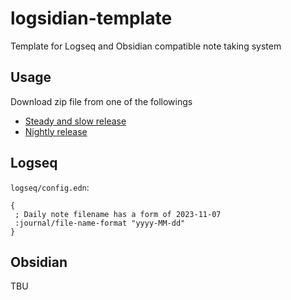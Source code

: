 # logsidian-template
Template for Logseq and Obsidian compatible note taking system

## Usage

Download zip file from one of the followings

- [Steady and slow release](https://github.com/somidad/logsidian-template/releases/latest)
- [Nightly release](https://github.com/somidad/logsidian-template/archive/refs/heads/main.zip)

## Logseq

`logseq/config.edn`:

```edn
{
 ; Daily note filename has a form of 2023-11-07
 :journal/file-name-format "yyyy-MM-dd"
}
```
## Obsidian

TBU

